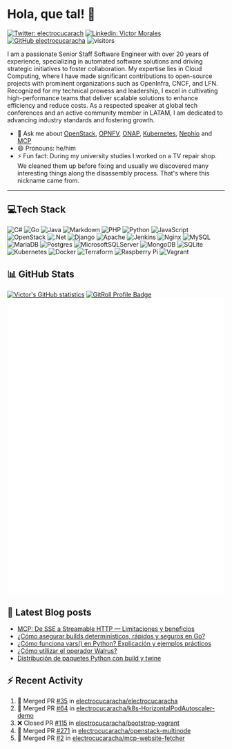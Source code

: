 # Hola, que tal! 👋

[![Twitter: electrocucarach](https://img.shields.io/twitter/follow/electrocucarach?style=social)](https://twitter.com/electrocucarach)
[![Linkedin: Victor Morales](https://img.shields.io/badge/-VictorMorales-blue?style=flat-square&logo=Linkedin&logoColor=white&link=https://www.linkedin.com/in/electrocucaracha/)](https://www.linkedin.com/in/electrocucaracha/)
[![GitHub electrocucaracha](https://img.shields.io/github/followers/electrocucaracha?label=follow&style=social)](https://github.com/electrocucaracha)
![visitors](https://visitor-badge.laobi.icu/badge?page_id=electrocucaracha.electrocucaracha)

I am a passionate Senior Staff Software Engineer with over 20 years of experience,
specializing in automated software solutions and driving strategic initiatives to foster collaboration.
My expertise lies in Cloud Computing, where I have made significant contributions to open-source projects
with prominent organizations such as OpenInfra, CNCF, and LFN.
Recognized for my technical prowess and leadership, I excel in cultivating high-performance teams
that deliver scalable solutions to enhance efficiency and reduce costs.
As a respected speaker at global tech conferences and an active community member in LATAM,
I am dedicated to advancing industry standards and fostering growth.

- 💬 Ask me about [OpenStack](https://www.openstack.org/),
  [OPNFV](https://www.opnfv.org/), [ONAP](https://www.onap.org/),
  [Kubernetes](https://kubernetes.io/),
  [Nephio](https://docs.nephio.org/) and
  [MCP](https://modelcontextprotocol.io/)
- 😄 Pronouns: he/him
- ⚡ Fun fact: During my university studies I worked on a TV repair
  shop. We cleaned them up before fixing and usually we discovered many
  interesting things along the disassembly process. That's where this
  nickname came from.

---

## 💻Tech Stack

![C#](https://img.shields.io/badge/c%23-%23239120.svg?style=for-the-badge&logo=c-sharp&logoColor=white)
![Go](https://img.shields.io/badge/go-%2300ADD8.svg?style=for-the-badge&logo=go&logoColor=white)
![Java](https://img.shields.io/badge/java-%23ED8B00.svg?style=for-the-badge&logo=java&logoColor=white)
![Markdown](https://img.shields.io/badge/markdown-%23000000.svg?style=for-the-badge&logo=markdown&logoColor=white)
![PHP](https://img.shields.io/badge/php-%23777BB4.svg?style=for-the-badge&logo=php&logoColor=white)
![Python](https://img.shields.io/badge/python-3670A0?style=for-the-badge&logo=python&logoColor=ffdd54)
![JavaScript](https://img.shields.io/badge/javascript-%23323330.svg?style=for-the-badge&logo=javascript&logoColor=%23F7DF1E)
![OpenStack](https://img.shields.io/badge/Openstack-%23f01742.svg?style=for-the-badge&logo=openstack&logoColor=white)
![.Net](https://img.shields.io/badge/.NET-5C2D91?style=for-the-badge&logo=.net&logoColor=white)
![Django](https://img.shields.io/badge/django-%23092E20.svg?style=for-the-badge&logo=django&logoColor=white)
![Apache](https://img.shields.io/badge/apache-%23D42029.svg?style=for-the-badge&logo=apache&logoColor=white)
![Jenkins](https://img.shields.io/badge/jenkins-%232C5263.svg?style=for-the-badge&logo=jenkins&logoColor=white)
![Nginx](https://img.shields.io/badge/nginx-%23009639.svg?style=for-the-badge&logo=nginx&logoColor=white)
![MySQL](https://img.shields.io/badge/mysql-%2300f.svg?style=for-the-badge&logo=mysql&logoColor=white)
![MariaDB](https://img.shields.io/badge/MariaDB-003545?style=for-the-badge&logo=mariadb&logoColor=white)
![Postgres](https://img.shields.io/badge/postgres-%23316192.svg?style=for-the-badge&logo=postgresql&logoColor=white)
![MicrosoftSQLServer](https://img.shields.io/badge/Microsoft%20SQL%20Sever-CC2927?style=for-the-badge&logo=microsoft%20sql%20server&logoColor=white)
![MongoDB](https://img.shields.io/badge/MongoDB-%234ea94b.svg?style=for-the-badge&logo=mongodb&logoColor=white)
![SQLite](https://img.shields.io/badge/sqlite-%2307405e.svg?style=for-the-badge&logo=sqlite&logoColor=white)
![Kubernetes](https://img.shields.io/badge/kubernetes-%23326ce5.svg?style=for-the-badge&logo=kubernetes&logoColor=white)
![Docker](https://img.shields.io/badge/docker-%230db7ed.svg?style=for-the-badge&logo=docker&logoColor=white)
![Terraform](https://img.shields.io/badge/terraform-%235835CC.svg?style=for-the-badge&logo=terraform&logoColor=white)
![Raspberry Pi](https://img.shields.io/badge/-RaspberryPi-C51A4A?style=for-the-badge&logo=Raspberry-Pi)
![Vagrant](https://img.shields.io/badge/vagrant-%231563FF.svg?style=for-the-badge&logo=vagrant&logoColor=white)

## 📊 GitHub Stats

[![Victor's GitHub statistics](https://github-readme-stats.vercel.app/api?username=electrocucaracha)](https://github.com/anuraghazra/github-readme-stats#github-stats-card)
<a href="https://gitroll.io/profile/udlkk0YGqUrTxotWUXrVxGYHHBwM2" target="_blank"><img src="https://gitroll.io/api/badges/profiles/v1/udlkk0YGqUrTxotWUXrVxGYHHBwM2?theme=light" alt="GitRoll Profile Badge" width="345px"/></a>
![Metrics](https://github.com/electrocucaracha/electrocucaracha/blob/master/github-metrics.svg)

## 📘 Latest Blog posts

<!-- prettier-ignore-start -->

<!-- BLOG-POST-LIST:START -->
- [MCP: De SSE a Streamable HTTP — Limitaciones y beneficios](https://electrocucaracha.com/2025/09/27/mcp-streamable-http-vs-sse/)
- [¿Cómo asegurar builds determinísticos, rápidos y seguros en Go?](https://electrocucaracha.com/2025/08/17/builds-deterministicos-go-goproxy/)
- [¿Cómo funciona vars&lpar;&rpar; en Python? Explicación y ejemplos prácticos](https://electrocucaracha.com/2025/08/09/como-funciona-vars-en-python/)
- [¿Cómo utilizar el operador Walrus?](https://electrocucaracha.com/2025/07/30/operador-walrus-python/)
- [Distribución de paquetes Python con build y twine](https://electrocucaracha.com/2025/07/11/distribucion-paquetes-python-build-twine/)
<!-- BLOG-POST-LIST:END -->

## :zap: Recent Activity

<!--START_SECTION:activity-->
1. 🎉 Merged PR [#35](https://github.com/electrocucaracha/electrocucaracha/pull/35) in [electrocucaracha/electrocucaracha](https://github.com/electrocucaracha/electrocucaracha)
2. 🎉 Merged PR [#64](https://github.com/electrocucaracha/k8s-HorizontalPodAutoscaler-demo/pull/64) in [electrocucaracha/k8s-HorizontalPodAutoscaler-demo](https://github.com/electrocucaracha/k8s-HorizontalPodAutoscaler-demo)
3. ❌ Closed PR [#115](https://github.com/electrocucaracha/bootstrap-vagrant/pull/115) in [electrocucaracha/bootstrap-vagrant](https://github.com/electrocucaracha/bootstrap-vagrant)
4. 🎉 Merged PR [#271](https://github.com/electrocucaracha/openstack-multinode/pull/271) in [electrocucaracha/openstack-multinode](https://github.com/electrocucaracha/openstack-multinode)
5. 🎉 Merged PR [#2](https://github.com/electrocucaracha/mcp-website-fetcher/pull/2) in [electrocucaracha/mcp-website-fetcher](https://github.com/electrocucaracha/mcp-website-fetcher)
<!--END_SECTION:activity-->

<!-- prettier-ignore-end -->
